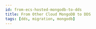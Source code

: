 ```yaml
---
id: from-ecs-hosted-mongodb-to-dds
title: From Other Cloud MongoDB to DDS
tags: [dds, migration, mongodb]
---
```

